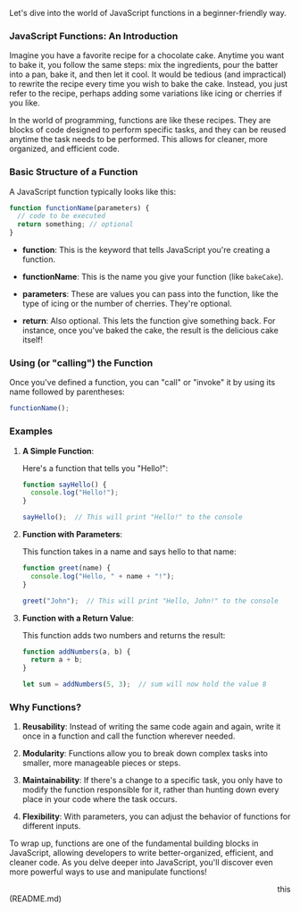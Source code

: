 Let's dive into the world of JavaScript functions in a beginner-friendly way.

### **JavaScript Functions: An Introduction**

Imagine you have a favorite recipe for a chocolate cake. Anytime you want to bake it, you follow the same steps: mix the ingredients, pour the batter into a pan, bake it, and then let it cool. It would be tedious (and impractical) to rewrite the recipe every time you wish to bake the cake. Instead, you just refer to the recipe, perhaps adding some variations like icing or cherries if you like.

In the world of programming, functions are like these recipes. They are blocks of code designed to perform specific tasks, and they can be reused anytime the task needs to be performed. This allows for cleaner, more organized, and efficient code.

### **Basic Structure of a Function**

A JavaScript function typically looks like this:

```javascript
function functionName(parameters) {
  // code to be executed
  return something; // optional
}
```

- **function**: This is the keyword that tells JavaScript you're creating a function.
  
- **functionName**: This is the name you give your function (like `bakeCake`).

- **parameters**: These are values you can pass into the function, like the type of icing or the number of cherries. They're optional.

- **return**: Also optional. This lets the function give something back. For instance, once you've baked the cake, the result is the delicious cake itself!

### **Using (or "calling") the Function**

Once you've defined a function, you can "call" or "invoke" it by using its name followed by parentheses:

```javascript
functionName(); 
```

### **Examples**

1. **A Simple Function**: 

   Here's a function that tells you "Hello!":

   ```javascript
   function sayHello() {
     console.log("Hello!");
   }

   sayHello();  // This will print "Hello!" to the console
   ```

2. **Function with Parameters**:

   This function takes in a name and says hello to that name:

   ```javascript
   function greet(name) {
     console.log("Hello, " + name + "!");
   }

   greet("John");  // This will print "Hello, John!" to the console
   ```

3. **Function with a Return Value**:

   This function adds two numbers and returns the result:

   ```javascript
   function addNumbers(a, b) {
     return a + b;
   }

   let sum = addNumbers(5, 3);  // sum will now hold the value 8
   ```

### **Why Functions?**

1. **Reusability**: Instead of writing the same code again and again, write it once in a function and call the function wherever needed.

2. **Modularity**: Functions allow you to break down complex tasks into smaller, more manageable pieces or steps.

3. **Maintainability**: If there's a change to a specific task, you only have to modify the function responsible for it, rather than hunting down every place in your code where the task occurs.

4. **Flexibility**: With parameters, you can adjust the behavior of functions for different inputs.

To wrap up, functions are one of the fundamental building blocks in JavaScript, allowing developers to write better-organized, efficient, and cleaner code. As you delve deeper into JavaScript, you'll discover even more powerful ways to use and manipulate functions!

<div style="text-align: right"> this </div>(README.md)
